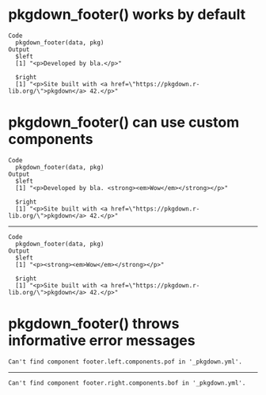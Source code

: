 # pkgdown_footer() works by default

    Code
      pkgdown_footer(data, pkg)
    Output
      $left
      [1] "<p>Developed by bla.</p>"
      
      $right
      [1] "<p>Site built with <a href=\"https://pkgdown.r-lib.org/\">pkgdown</a> 42.</p>"
      

# pkgdown_footer() can use custom components

    Code
      pkgdown_footer(data, pkg)
    Output
      $left
      [1] "<p>Developed by bla. <strong><em>Wow</em></strong></p>"
      
      $right
      [1] "<p>Site built with <a href=\"https://pkgdown.r-lib.org/\">pkgdown</a> 42.</p>"
      

---

    Code
      pkgdown_footer(data, pkg)
    Output
      $left
      [1] "<p><strong><em>Wow</em></strong></p>"
      
      $right
      [1] "<p>Site built with <a href=\"https://pkgdown.r-lib.org/\">pkgdown</a> 42.</p>"
      

# pkgdown_footer() throws informative error messages

    Can't find component footer.left.components.pof in '_pkgdown.yml'.

---

    Can't find component footer.right.components.bof in '_pkgdown.yml'.

